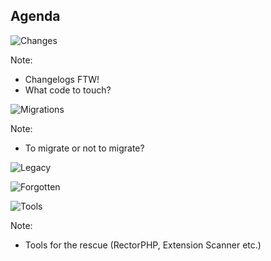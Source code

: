 ## Agenda


<!-- .slide: data-transition="convex" -->
![Changes](/markdown/rectorphp/images/changes.jpeg)

Note:
- Changelogs FTW! 
- What code to touch?


<!-- .slide: data-transition="convex" -->
![Migrations](/markdown/rectorphp/images/migration-i-didnt.jpg)

Note:
- To migrate or not to migrate? 


<!-- .slide: data-transition="convex" -->
![Legacy](/markdown/rectorphp/images/legacy.jpeg)


<!-- .slide: data-transition="convex" -->
![Forgotten](/markdown/rectorphp/images/i_have_forgotten.jpg)


<!-- .slide: data-transition="convex" -->
![Tools](/markdown/rectorphp/images/tools.jpg)

Note:
- Tools for the rescue (RectorPHP, Extension Scanner etc.)

